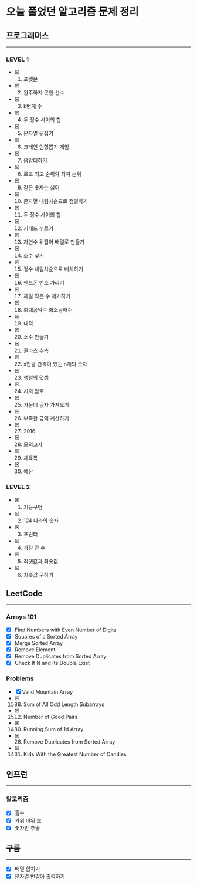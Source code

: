# 오늘 풀었던 알고리즘 문제 정리

## 프로그래머스

---

### LEVEL 1

- [x] 1. 포켓몬
- [x] 2. 완주하지 못한 선수
- [x] 3. k번째 수
- [x] 4. 두 정수 사이의 합
- [x] 5. 문자열 뒤집기
- [x] 6. 크레인 인형뽑기 게임
- [x] 7. 음양더하기
- [x] 8. 로또 최고 순위와 최저 순위
- [x] 9. 같은 숫자는 싫어
- [x] 10. 문자열 내림차순으로 정렬하기
- [x] 11. 두 정수 사이의 합
- [x] 12. 키패드 누르기
- [x] 13. 자연수 뒤집어 배열로 만들기
- [x] 14. 소수 찾기
- [x] 15. 정수 내림차순으로 배치하기
- [x] 16. 핸드폰 번호 가리기
- [x] 17. 제일 작은 수 제거하기
- [x] 18. 최대공약수 최소공배수
- [x] 19. 내적
- [x] 20. 소수 만들기
- [x] 21. 콜라츠 추측
- [x] 22. x만큼 간격이 있는 n개의 숫자
- [x] 23. 행렬의 덧셈
- [x] 24. 시저 암호
- [x] 25. 가운데 글자 가져오기
- [x] 26. 부족한 금액 계산하기
- [x] 27. 2016
- [x] 28. 모의고사
- [x] 29. 체육복
- [x] 30. 예산

### LEVEL 2

- [x] 1. 기능구현
- [x] 2. 124 나라의 숫자
- [x] 3. 프린터
- [x] 4. 가장 큰 수
- [x] 5. 최댓값과 최솟값
- [x] 6. 최솟값 구하기

## LeetCode

---

### Arrays 101

- [x] Find Numbers with Even Number of Digits
- [x] Squares of a Sorted Array
- [x] Merge Sorted Array
- [x] Remove Element
- [x] Remove Duplicates from Sorted Array
- [x] Check If N and Its Double Exist

### Problems

- [x] Valid Mountain Array
- [x] 1588. Sum of All Odd Length Subarrays
- [x] 1512. Number of Good Pairs
- [x] 1480. Running Sum of 1d Array
- [x] 26. Remove Duplicates from Sorted Array
- [x] 1431. Kids With the Greatest Number of Candies

## 인프런

---

### 알고리즘

- [x] 홀수
- [x] 가위 바위 보
- [x] 숫자만 추출

## 구름

---

- [x] 배열 합치기
- [x] 문자열 번갈아 출력하기
